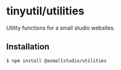 # tinyutil/utilities

Utility functions for a small studio websites.

## Installation

```shell
$ npm install @asmallstudio/utilities
```

